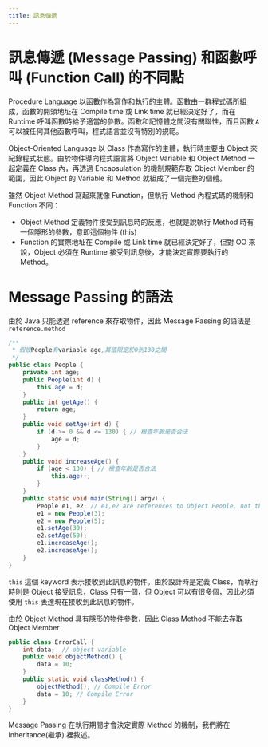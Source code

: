 ```yaml
---
title: 訊息傳遞
---
```

# 訊息傳遞 (Message Passing) 和函數呼叫 (Function Call) 的不同點

Procedure Language 以函數作為寫作和執行的主體。函數由一群程式碼所組成，函數的開頭地址在 Compile time 或 Link time 就已經決定好了，而在 Runtime 呼叫函數時給予適當的參數。函數和記憶體之間沒有關聯性，而且函數 `A` 可以被任何其他函數呼叫，程式語言並沒有特別的規範。

Object-Oriented Language 以 Class 作為寫作的主體，執行時主要由 Object 來紀錄程式狀態。由於物件導向程式語言將 Object Variable 和 Object Method 一起定義在 Class 內，再透過 Encapsulation 的機制規範存取 Object Member 的範圍，因此 Object 的 Variable 和 Method 就組成了一個完整的個體。

雖然 Object Method 寫起來就像 Function，但執行 Method 內程式碼的機制和 Function 不同：

- Object Method 定義物件接受到訊息時的反應，也就是說執行 Method 時有一個隱形的參數，意即這個物件 (this)
- Function 的實際地址在 Compile 或 Link time 就已經決定好了，但對 OO 來說，Object 必須在 Runtime 接受到訊息後，才能決定實際要執行的 Method。

# Message Passing 的語法

由於 Java 只能透過 reference 來存取物件，因此 Message Passing 的語法是 `reference.method`

```java
/**
 * 假設People有variable age,其值限定於0到130之間
 */
public class People {
    private int age;
    public People(int d) {
        this.age = d;
    }
    public int getAge() {
        return age;
    }
    public void setAge(int d) {
        if (d >= 0 && d <= 130) { // 檢查年齡是否合法
            age = d;
        }
    }
    public void increaseAge() {
        if (age < 130) { // 檢查年齡是否合法
            this.age++;
        }
    }
    public static void main(String[] argv) {
        People e1, e2; // e1,e2 are references to Object People, not the Object themselves
        e1 = new People(3);
        e2 = new People(5);
        e1.setAge(30);
        e2.setAge(50);
        e1.increaseAge();
        e2.increaseAge();
    }
}
```

`this` 這個 keyword 表示接收到此訊息的物件。由於設計時是定義 Class，而執行時則是 Object 接受訊息，Class 只有一個，但 Object 可以有很多個，因此必須使用 `this` 表達現在接收到此訊息的物件。

由於 Object Method 具有隱形的物件參數，因此 Class Method 不能去存取 Object Member

```java
public class ErrorCall {
    int data;  // object variable
    public void objectMethod() {
        data = 10;
    }
    public static void classMethod() {
        objectMethod(); // Compile Error
        data = 10; // Compile Error
    }
}
```

Message Passing 在執行期間才會決定實際 Method 的機制，我們將在 Inheritance(繼承) 裡敘述。
